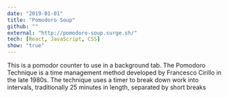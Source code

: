 ```yaml
---
date: "2019-01-01"
title: "Pomodoro Soup"
github: ""
external: "http://pomodoro-soup.surge.sh/"
tech: [React, JavaScript, CSS]
show: "true"
---
```


This is a pomodor counter to use in a background tab. The Pomodoro Technique is a time management method developed by Francesco Cirillo in the late 1980s. The technique uses a timer to break down work into intervals, traditionally 25 minutes in length, separated by short breaks
